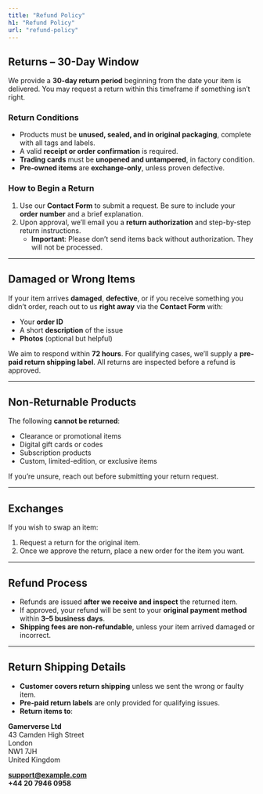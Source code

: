 ```yaml
---
title: "Refund Policy"
h1: "Refund Policy"
url: "refund-policy"
---
```

## **Returns – 30-Day Window**
We provide a **30-day return period** beginning from the date your item is delivered. You may request a return within this timeframe if something isn’t right.

### **Return Conditions**
- Products must be **unused, sealed, and in original packaging**, complete with all tags and labels.
- A valid **receipt or order confirmation** is required.
- **Trading cards** must be **unopened and untampered**, in factory condition.
- **Pre-owned items** are **exchange-only**, unless proven defective.

### **How to Begin a Return**
1. Use our **Contact Form** to submit a request. Be sure to include your **order number** and a brief explanation.
2. Upon approval, we’ll email you a **return authorization** and step-by-step return instructions.
    - **Important**: Please don’t send items back without authorization. They will not be processed.

---

## **Damaged or Wrong Items**
If your item arrives **damaged**, **defective**, or if you receive something you didn’t order, reach out to us **right away** via the **Contact Form** with:
- Your **order ID**
- A short **description** of the issue
- **Photos** (optional but helpful)

We aim to respond within **72 hours**. For qualifying cases, we’ll supply a **pre-paid return shipping label**. All returns are inspected before a refund is approved.

---

## **Non-Returnable Products**
The following **cannot be returned**:
- Clearance or promotional items
- Digital gift cards or codes
- Subscription products
- Custom, limited-edition, or exclusive items

If you’re unsure, reach out before submitting your return request.

---

## **Exchanges**
If you wish to swap an item:
1. Request a return for the original item.
2. Once we approve the return, place a new order for the item you want.

---

## **Refund Process**
- Refunds are issued **after we receive and inspect** the returned item.
- If approved, your refund will be sent to your **original payment method** within **3–5 business days**.
- **Shipping fees are non-refundable**, unless your item arrived damaged or incorrect.

---

## **Return Shipping Details**
- **Customer covers return shipping** unless we sent the wrong or faulty item.
- **Pre-paid return labels** are only provided for qualifying issues.
- **Return items to**:

**Gamerverse Ltd**  
43 Camden High Street  
London  
NW1 7JH  
United Kingdom

**support@example.com**  
**+44 20 7946 0958**

